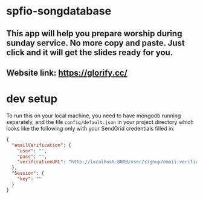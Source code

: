 # spfio-songdatabase
## This app will help you prepare worship during sunday service. No more copy and paste. Just click and it will get the slides ready for you.
## Website link: https://glorify.cc/

# dev setup
To run this on your local machine, you need to have mongodb running separately, and the file `config/default.json` in your project directory which looks like the following only with your SendGrid credentials filled in:
```json
{
  "emailVerification": {
    "user": "",
    "pass": "",
    "verificationURL": "http://localhost:8000/user/signup/email-verification/${URL}"
  },
  "Session": {
    "key": ""
  }
}
```
